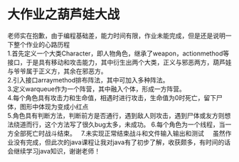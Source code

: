 # 大作业之葫芦娃大战

老师实在抱歉，由于编程基础差，能力时间有限，作业未能完成，但是还是说明一下整个作业的心路历程  
1.首先定义一个大类Character，即人物角色，继承了weapon，actionmethod等接口，于是具有移动和攻击能力，其中衍生出两个大类，正义与邪恶两方，葫芦娃与爷爷属于正义方，其余在邪恶方。  
2.引入接口arraymethod排布阵法，其中可加入多种阵法。  
3.定义warqueue作为一个阵营，其中融入个体，形成一方阵营。  
4.每个角色具有攻击力和生命值，相遇时进行攻击，生命值为0时死亡，留下尸体，图形中体现为变成小红点    
5.角色具有判断方法，判断前方是否通行，遇到敌人则攻击，遇到尸体或友方则想法绕道而行，这个方法写了很久bug太多，未成功。 
6.每个角色为一个线程，当一方全部死亡时战斗结束。  
7.未实现正常结束战斗和文件输入输出和测试    
虽然作业没有完成，但此次的java课程让我对java有了初步了解，收获颇多，有时间的话会继续学习java知识，谢谢老师！


